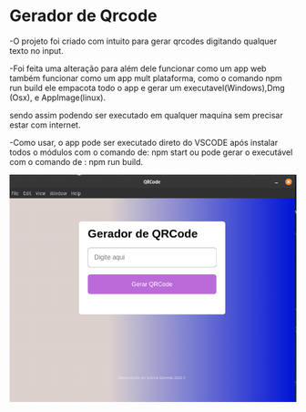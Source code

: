 # Gerador de Qrcode

-O projeto foi criado com intuito para gerar qrcodes
digitando qualquer texto no input.

-Foi feita uma alteração para além dele funcionar como um app
web também funcionar como um app mult plataforma, como o comando npm run build ele empacota todo o app e gerar um executavel(Windows),Dmg (Osx), e AppImage(linux).

sendo assim podendo ser executado em qualquer maquina sem precisar estar com internet.

-Como usar, o app pode ser executado direto do VSCODE após instalar todos o módulos com o comando de: npm start ou pode gerar o executável com o comando de : npm run build.
 
<img src='src/Captura de tela de 2024-09-01 16-05-19.png'>
